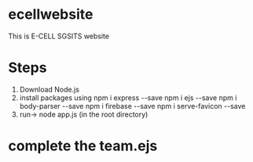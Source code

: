 # ecellwebsite
This is E-CELL SGSITS website 


# Steps
1. Download Node.js
2. install packages using 
npm i express --save
npm i ejs --save
npm i body-parser --save
npm i firebase --save
npm i serve-favicon --save
3. run-> node app.js
(in the root directory)


# complete the team.ejs 
